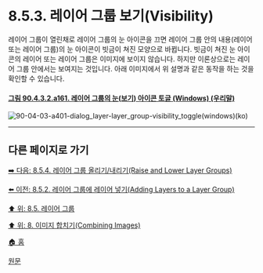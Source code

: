 # 8.5.3. 레이어 그룹 보기(Visibility)
레이어 그룹이 열린채로 레이어 그룹의 눈 아이콘을 끄면 레이어 그룹 안의 내용(레이어 또는 레이어 그룹)의 눈 아이콘이 빗금이 쳐진 모양으로 바뀝니다. 빗금이 쳐진 눈 아이콘의 레이어 또는 레이어 그룹은 이미지에 보이지 않습니다. 하지만 이론상으로는 레이어 그룹 안에서는 보여지는 것입니다. 아래 이미지에서 위 설명과 같은 동작을 하는 것을 확인할 수 있습니다.

<a id="90-04-03-02-a161"></a>

#### [그림 90.4.3.2.a161. 레이어 그룹의 눈(보기) 아이콘 토글 (Windows) (우리말)](./90-04-03-02-layer_group.md#90-04-03-02-a161)
![90-04-03-a401-dialog_layer-layer_group-visibility_toggle(windows)(ko)](https://github.com/wonder13662/gimp/assets/15767104/87e1b566-0587-45b8-83a3-e5e12a5bbf9b)

***

## 다른 페이지로 가기

[➡️ 다음: 8.5.4. 레이어 그룹 올리기/내리기(Raise and Lower Layer Groups)](./08-05-04-raise_n_lower_layer_groups.md)

[⬅️ 이전: 8.5.2. 레이어 그룹에 레이어 넣기(Adding Layers to a Layer Group)](./08-05-02-adding_layers_to_a_layer_group.md)

[⬆️ 위: 8.5. 레이어 그룹](./08-05-00-layer-groups.md)

[⬆️ 위: 8. 이미지 합치기(Combining Images)](./08-00-combining-images.md)

[🏠 홈](./00-home.md)

[원문](https://docs.gimp.org/2.10/ko/gimp-layer-groups.html)
